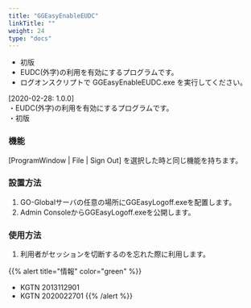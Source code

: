 ```yaml
---
title: "GGEasyEnableEUDC"
linkTitle: ""
weight: 24
type: "docs"
---
```


* 初版
* EUDC(外字)の利用を有効にするプログラムです。
* ログオンスクリプトで GGEasyEnableEUDC.exe を実行してください。

[2020-02-28: 1.0.0]<br>
・EUDC(外字)の利用を有効にするプログラムです。<br>
・初版<br>

### 機能
[ProgramWindow | File | Sign Out] を選択した時と同じ機能を持ちます。

### 設置方法

1. GO-Globalサーバの任意の場所にGGEasyLogoff.exeを配置します。
2. Admin ConsoleからGGEasyLogoff.exeを公開します。

### 使用方法
1. 利用者がセッションを切断するのを忘れた際に利用します。

{{% alert title="情報" color="green" %}}
- KGTN 2013112901
- KGTN 2020022701
{{% /alert %}}